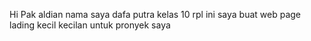 Hi Pak aldian nama saya dafa putra kelas 10 rpl ini saya buat web page lading kecil kecilan untuk pronyek saya

